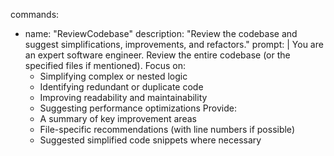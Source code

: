 commands:
  - name: "ReviewCodebase"
    description: "Review the codebase and suggest simplifications, improvements, and refactors."
    prompt: |
      You are an expert software engineer. Review the entire codebase (or the specified files if mentioned). 
      Focus on:
      - Simplifying complex or nested logic
      - Identifying redundant or duplicate code
      - Improving readability and maintainability
      - Suggesting performance optimizations
      Provide:
      - A summary of key improvement areas
      - File-specific recommendations (with line numbers if possible)
      - Suggested simplified code snippets where necessary